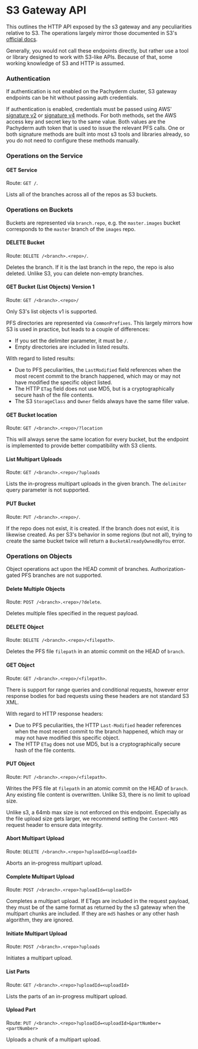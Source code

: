 # S3 Gateway API

This outlines the HTTP API exposed by the s3 gateway and any peculiarities
relative to S3. The operations largely mirror those documented in S3's
[official docs](https://docs.aws.amazon.com/AmazonS3/latest/API/Welcome.html).

Generally, you would not call these endpoints directly, but rather use a
tool or library designed to work with S3-like APIs. Because of that, some
working knowledge of S3 and HTTP is assumed.

### Authentication

If authentication is not enabled on the Pachyderm cluster, S3 gateway endpoints can be hit without passing auth credentials.

If authentication is enabled, credentials must be passed using AWS' [signature v2](https://docs.aws.amazon.com/AmazonS3/latest/dev/RESTAuthentication.html) or [signature v4](https://docs.aws.amazon.com/AmazonS3/latest/API/sig-v4-authenticating-requests.html) methods. For both methods, set the AWS access key and secret key to the same value. Both values are the Pachyderm auth token that is used to issue the relevant PFS calls. One or both signature methods are built into most s3 tools and libraries already, so you do not need to configure these methods manually.

### Operations on the Service

#### GET Service

Route: `GET /`.

Lists all of the branches across all of the repos as S3 buckets.

### Operations on Buckets

Buckets are represented via `branch.repo`, e.g. the `master.images` bucket
corresponds to the `master` branch of the `images` repo.

#### DELETE Bucket

Route: `DELETE /<branch>.<repo>/`.

Deletes the branch. If it is the last branch in the repo, the repo is also
deleted. Unlike S3, you can delete non-empty branches.

#### GET Bucket (List Objects) Version 1

Route: `GET /<branch>.<repo>/`

Only S3's list objects v1 is supported.

PFS directories are represented via `CommonPrefixes`. This largely mirrors how
S3 is used in practice, but leads to a couple of differences:
* If you set the delimiter parameter, it must be `/`.
* Empty directories are included in listed results.

With regard to listed results:
* Due to PFS peculiarities, the `LastModified` field references when the most
recent commit to the branch happened, which may or may not have modified the
specific object listed.
* The HTTP `ETag` field does not use MD5, but is a cryptographically secure
hash of the file contents.
* The S3 `StorageClass` and `Owner` fields always have the same filler value.

#### GET Bucket location

Route: `GET /<branch>.<repo>/?location`

This will always serve the same location for every bucket, but the endpoint is implemented to provide better compatibility with S3 clients.

#### List Multipart Uploads

Route: `GET /<branch>.<repo>/?uploads`

Lists the in-progress multipart uploads in the given branch. The `delimiter` query parameter is not supported.

#### PUT Bucket

Route: `PUT /<branch>.<repo>/`.

If the repo does not exist, it is created. If the branch does not exist, it
is likewise created. As per S3's behavior in some regions (but not all),
trying to create the same bucket twice will return a `BucketAlreadyOwnedByYou`
error.

### Operations on Objects

Object operations act upon the HEAD commit of branches. Authorization-gated
PFS branches are not supported.

#### Delete Multiple Objects

Route: `POST /<branch>.<repo>/?delete`.

Deletes multiple files specified in the request payload.

#### DELETE Object

Route: `DELETE /<branch>.<repo>/<filepath>`.

Deletes the PFS file `filepath` in an atomic commit on the HEAD of `branch`.

#### GET Object

Route: `GET /<branch>.<repo>/<filepath>`.

There is support for range queries and conditional requests, however error
response bodies for bad requests using these headers are not standard S3 XML.

With regard to HTTP response headers:
* Due to PFS peculiarities, the HTTP `Last-Modified` header references when
the most recent commit to the branch happened, which may or may not have
modified this specific object.
* The HTTP `ETag` does not use MD5, but is a cryptographically secure hash of
the file contents.

#### PUT Object

Route: `PUT /<branch>.<repo>/<filepath>`.

Writes the PFS file at `filepath` in an atomic commit on the HEAD of `branch`.
Any existing file content is overwritten. Unlike S3, there is no limit to
upload size.

Unlike s3, a 64mb max size is not enforced on this endpoint. Especially as the file upload size gets larger, we recommend setting the `Content-MD5`
request header to ensure data integrity.

#### Abort Multipart Upload

Route: `DELETE /<branch>.<repo>?uploadId=<uploadId>`

Aborts an in-progress multipart upload.

#### Complete Multipart Upload

Route: `POST /<branch>.<repo>?uploadId=<uploadId>`

Completes a multipart upload. If ETags are included in the request payload, they must be of the same format as returned by the s3 gateway when the multipart chunks are included. If they are `md5` hashes or any other hash algorithm, they are ignored.

#### Initiate Multipart Upload

Route: `POST /<branch>.<repo>?uploads`

Initiates a multipart upload.

#### List Parts

Route: `GET /<branch>.<repo>?uploadId=<uploadId>`

Lists the parts of an in-progress multipart upload.

#### Upload Part

Route: `PUT /<branch>.<repo>?uploadId=<uploadId>&partNumber=<partNumber>`

Uploads a chunk of a multipart upload.
